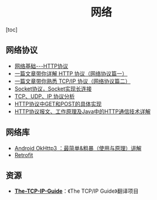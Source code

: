 <h1 align="center">网络</h1>
[toc]

## 网络协议

* [网络基础---HTTP协议](https://www.jianshu.com/p/eeb4ffac8945)
* [一篇文章带你详解 HTTP 协议（网络协议篇一）](https://www.jianshu.com/p/6e9e4156ece3)
* [一篇文章带你熟悉 TCP/IP 协议（网络协议篇二）](https://www.jianshu.com/p/9f3e879a4c9c)
* [Socket协议，Socket实现长连接]()
* [TCP、UDP、IP 协议分析](http://blog.chinaunix.net/uid-26833883-id-3627644.html)
* [HTTP协议中GET和POST的具体实现]()
* [HTTP协议报文、工作原理及Java中的HTTP通信技术详解](http://www.cnblogs.com/rocomp/p/4803864.html)



##  网络库

* [Android OkHttp3 ：最简单&粗暴（使用与原理）讲解](https://www.jianshu.com/p/9143520922fb)
* [Retrofit]()



## 资源

* [**The-TCP-IP-Guide**](https://github.com/cqlilon/The-TCP-IP-Guide)：《The TCP/IP Guide》翻译项目

